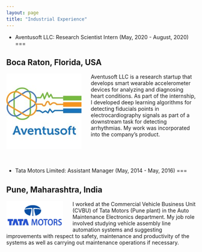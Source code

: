 ```yaml
---
layout: page
title: "Industrial Experience"
---
```


- Aventusoft LLC: Research Scientist Intern (May, 2020 - August, 2020)
===

Boca Raton, Florida, USA
---

<img style="float: left; padding-right:25px" src="/avt.jpg" height="70%"> Aventusoft LLC is a research startup that develops smart wearable accelerometer devices for analyzing and diagnosing heart conditions. As part of the internship, I developed deep learning algorithms for detecting fiducials points in electrocardiography signals as part of a downstream task for detecting arrhythmias. My work was incorporated into the company’s product.

<br />
<br />
<br />

- Tata Motors Limited: Assistant Manager (May, 2014 - May, 2016)
===

Pune, Maharashtra, India
---

<img style="float: left; padding-right:25px" src="/tm.jpg" width="30%" height="30%">I worked at the Commercial Vehicle Business Unit (CVBU) of Tata Motors (Pune plant) in the Auto Maintenance Electronics department. My job role involved studying vehicle assembly line automation systems and suggesting improvements with respect to safety, maintenance and productivity of the systems as well as carrying out maintenance operations if necessary.
